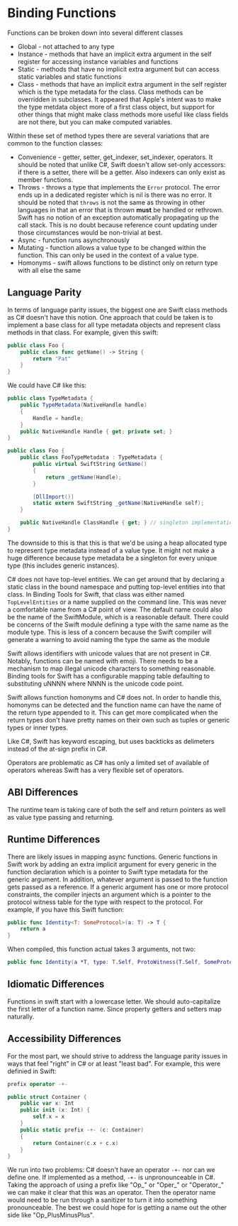 # Binding Functions

Functions can be broken down into several different classes

- Global - not attached to any type
- Instance - methods that have an implicit extra argument in the self register for accessing instance variables and functions
- Static - methods that have no implicit extra argument but can access static variables and static functions
- Class - methods that have an implicit extra argument in the self register which is the type metadata for the class. Class methods can be overridden in subclasses. It appeared that Apple's intent was to make the type metdata object more of a first class object, but support for other things that
might make class methods more useful like class fields are not there, but you can make computed variables.

Within these set of method types there are several variations that are common to the function classes:
- Convenience - getter, setter, get_indexer, set_indexer, operators. It should be noted that unlike C#, Swift doesn't allow set-only accessors: if there is a setter, there will be a getter. Also indexers can only exist as member functions.
- Throws - throws a type that implements the `Error` protocol. The error ends up in a dedicated register which is nil is there was no error. It should be noted that `throws` is not the same as throwing in other languages in that an error that is thrown **must** be handled or rethrown. Swift has no notion of an exception automatically propagating up the call stack. This is no doubt because reference count updating under those circumstances would be non-trivial at best.
- Async - function runs asynchronously
- Mutating - function allows a value type to be changed within the function. This can only be used in the context of a value type.
- Homonyms - swift allows functions to be distinct only on return type with all else the same


## Language Parity
In terms of language parity issues, the biggest one are Swift class methods as C# doesn't have this notion. One approach that could be taken is to implement a base class for all type metadata objects and represent class methods in that class. For example, given this swift:
```swift
public class Foo {
    public class func getName() -> String {
        return "Pat"
    }
}
```
We could have C# like this:
```csharp
public class TypeMetadata {
    public TypeMetadata(NativeHandle handle)
    {
        Handle = handle;
    }
    public NativeHandle Handle { get; private set; }
}

public class Foo {
    public class FooTypeMetadata : TypeMetadata {
        public virtual SwiftString GetName()
        {
            return _getName(Handle);
        }

        [DllImport()]
        static extern SwiftString _getName(NativeHandle self);
    }

    public NativeHandle ClassHandle { get; } // singleton implementation not important
}
```

The downside to this is that this is that we'd be using a heap allocated type to represent type metadata instead of a value type. It might not make a huge difference because type metadata be a singleton for every unique type (this includes generic instances).

C# does not have top-level entities. We can get around that by declaring a static class in the bound namespace and putting top-level entities into that class. In Binding Tools for Swift, that class was either named `TopLevelEntities` or a name supplied on the command line. This was never a comfortable name from a C# point of view. The default name could also be the name of the SwiftModule, which is a reasonable default. There could be concerns of the Swift module defining a type with the same name as the module type. This is less of a concern because the Swift compiler will generate a warning
to avoid naming the type the same as the module

Swift allows identifiers with unicode values that are not present in C#. Notably, functions can be named with emoji. There needs to be a mechanism to map illegal unicode characters to something reasonable. Binding tools for Swift has a configurable mapping table defaulting to substituting uNNNN where NNNN is the unicode code point.

Swift allows function homonyms and C# does not. In order to handle this, homonyms can be detected and the function name can have the name of the return type appended to it. This can get more complicated when the return types don't have pretty names on their own such as tuples or generic types
or inner types.

Like C#, Swift has keyword escaping, but uses backticks as delimeters instead of the at-sign prefix in C#.

Operators are problematic as C# has only a limited set of available of operators whereas Swift has a very flexible set of operators.

## ABI Differences
The runtime team is taking care of both the self and return pointers as well as value type passing and returning.

## Runtime Differences
There are likely issues in mapping async functions.
Generic functions in Swift work by adding an extra implicit argument for every generic in the function declaration which is a pointer to Swift type metadata for the generic argument. In addition, whatever argument is passed to the function gets passed as a reference. If a generic argument has one or more protocol constraints, the compiler injects an argument which is a pointer to the protocol witness table for the type with respect to the protocol. For example, if you have this Swift function:
```swift
public func Identity<T: SomeProtocol>(a: T) -> T {
    return a
}
```
When compiled, this function actual takes 3 arguments, not two:
```swift
public func Identity(a *T, type: T.Self, ProtoWitness(T.Self, SomeProtocol.Self)) -> T { }
```

## Idiomatic Differences
Functions in swift start with a lowercase letter. We should auto-capitalize the first letter of a function name.
Since property getters and setters map naturally.

## Accessibility Differences
For the most part, we should strive to address the language parity issues in ways that feel "right" in C# or at least "least bad". For example, this were definied in Swift:
```swift
prefix operator -+-

public struct Container {
    public var x: Int
    public init (x: Int) {
        self.x = x
    }
    public static prefix -+- (c: Container)
    {
        return Container(c.x + c.x)
    } 
}
```
We run into two problems: C# doesn't have an operator `-+-` nor can we define one. If implemented as a method, `-+-` is unpronounceable in C#. Taking the approach of using a prefix like "Op_" or "Oper_" or "Operator_" we can make it clear that this was an operator. Then the operator name would need to be run through a sanitizer to turn it into something pronounceable. The best we could hope for is getting a name out the other side like "Op_PlusMinusPlus".